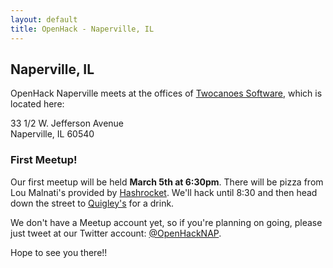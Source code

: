 ```yaml
---
layout: default
title: OpenHack - Naperville, IL
---
```


## Naperville, IL

OpenHack Naperville meets at the offices of [Twocanoes Software](http://www.twocanoes.com/), which is located here:

33 1/2 W. Jefferson Avenue  
Naperville, IL 60540

### First Meetup!

Our first meetup will be held **March 5th at 6:30pm**. There will be pizza from Lou Malnati's provided by [Hashrocket](http://www.hashrocket.com). We'll hack until 8:30 and then head down the street to [Quigley's](http://www.quigleysirishpub.com/) for a drink.

We don't have a Meetup account yet, so if you're planning on going, please just tweet at our Twitter account: [@OpenHackNAP](http://twitter.com/OpenHackNAP/).

Hope to see you there!!
